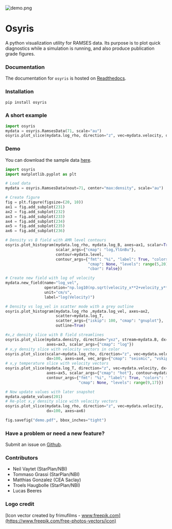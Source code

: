 ![demo.png](https://bitbucket.org/repo/jq5boX/images/2936418214-demo.png)

# Osyris #

A python visualization utility for RAMSES data.
Its purpose is to plot quick diagnostics while a simulation is running,
and also produce publication grade figures.

### Documentation ###

The documentation for `osyris` is hosted on [Readthedocs](https://osyris.readthedocs.io/en/latest/index.html).

### Installation ###

```sh
pip install osyris
```

### A short example ###

```python
import osyris
mydata = osyris.RamsesData(71, scale="au")
osyris.plot_slice(mydata.log_rho, direction="z", vec=mydata.velocity, dx=100)
```

### Demo ###

You can download the sample data [here](http://project.esss.dk/owncloud/index.php/s/biNBruU0wDOybsb/download).

```python
import osyris
import matplotlib.pyplot as plt

# Load data
mydata = osyris.RamsesData(nout=71, center="max:density", scale="au")

# Create figure
fig = plt.figure(figsize=(20, 10))
ax1 = fig.add_subplot(231)
ax2 = fig.add_subplot(232)
ax3 = fig.add_subplot(233)
ax4 = fig.add_subplot(234)
ax5 = fig.add_subplot(235)
ax6 = fig.add_subplot(236)

# Density vs B field with AMR level contours
osyris.plot_histogram(mydata.log_rho, mydata.log_B, axes=ax1, scalar=True,
                      scalar_args={"cmap": "log,YlGnBu"},
                      contour=mydata.level,
                      contour_args={"fmt": "%i", "label": True, "colors": "k",
                                    "cmap": None, "levels": range(5,20),
                                    "cbar": False})

# Create new field with log of velocity
mydata.new_field(name="log_vel",
                 operation="np.log10(np.sqrt(velocity_x**2+velocity_y**2+velocity_z**2))",
                 unit="cm/s",
                 label="log(Velocity)")

# Density vs log_vel in scatter mode with a grey outline
osyris.plot_histogram(mydata.log_rho ,mydata.log_vel, axes=ax2,
                      scatter=mydata.log_T,
                      scatter_args={"iskip": 100, "cmap": "gnuplot"},
                      outline=True)

#x,z density slice with B field streamlines
osyris.plot_slice(mydata.density, direction="yxz", stream=mydata.B, dx=100,
                  axes=ax3, scalar_args={"cmap": "log"})
# x,y density slice with velocity vectors in color
osyris.plot_slice(scalar=mydata.log_rho, direction="z", vec=mydata.velocity,
                  dx=100, axes=ax4, vec_args={"cmap": "seismic", "vskip": 4})
# x,y temperature slice with velocity vectors
osyris.plot_slice(mydata.log_T, direction="z", vec=mydata.velocity, dx=100,
                  axes=ax5, scalar_args={"cmap": "hot"}, contour=mydata.level,
                  contour_args={"fmt": "%i", "label": True, "colors": "w",
                                "cmap": None, "levels": range(9,17)})

# Now update values with later snapshot
mydata.update_values(201)
# Re-plot x,y density slice with velocity vectors
osyris.plot_slice(mydata.log_rho, direction="z", vec=mydata.velocity,
                  dx=100, axes=ax6)

fig.savefig("demo.pdf", bbox_inches="tight")
```

### Have a problem or need a new feature? ###

Submit an issue on [Github](https://github.com/nvaytet/osyris/issues).

### Contributors ###

* Neil Vaytet (StarPlan/NBI)
* Tommaso Grassi (StarPlan/NBI)
* Matthias Gonzalez (CEA Saclay)
* Troels Haugbolle (StarPlan/NBI)
* Lucas Beeres

### Logo credit ###

[Icon vector created by frimufilms - www.freepik.com](https://www.freepik.com/free-photos-vectors/icon)